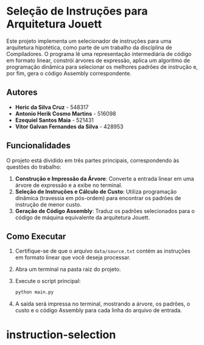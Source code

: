 # Seleção de Instruções para Arquitetura Jouett

Este projeto implementa um selecionador de instruções para uma arquitetura hipotética, como parte de um trabalho da disciplina de Compiladores. O programa lê uma representação intermediária de código em formato linear, constrói árvores de expressão, aplica um algoritmo de programação dinâmica para selecionar os melhores padrões de instrução e, por fim, gera o código Assembly correspondente.

## Autores

* **Heric da Silva Cruz** - 548317
* **Antonio Herik Cosmo Martins** - 516098
* **Ezequiel Santos Maia** - 521431
* **Vitor Galvan Fernandes da Silva** - 428953

## Funcionalidades

O projeto está dividido em três partes principais, correspondendo às questões do trabalho:

1. **Construção e Impressão da Árvore**: Converte a entrada linear em uma árvore de expressão e a exibe no terminal.
2. **Seleção de Instruções e Cálculo de Custo**: Utiliza programação dinâmica (travessia em pós-ordem) para encontrar os padrões de instrução de menor custo.
3. **Geração de Código Assembly**: Traduz os padrões selecionados para o código de máquina equivalente da arquitetura Jouett.

## Como Executar

1. Certifique-se de que o arquivo `data/source.txt` contém as instruções em formato linear que você deseja processar.
2. Abra um terminal na pasta raiz do projeto.
3. Execute o script principal:

    ```bash
    python main.py
    ```

4. A saída será impressa no terminal, mostrando a árvore, os padrões, o custo e o código Assembly para cada linha do arquivo de entrada.
# instruction-selection
